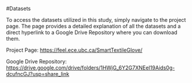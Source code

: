 #Datasets

To access the datasets utilized in this study, simply navigate to the project page. The page provides a detailed explanation of all the datasets and a direct hyperlink to a Google Drive Repository where you can download them.

Project Page: https://feel.ece.ubc.ca/SmartTextileGlove/

Google Drive Repository: https://drive.google.com/drive/folders/1HWjG_6Y2G7XNEeI19Aids0g-dcufncGJ?usp=share_link